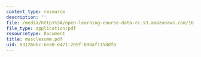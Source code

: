 ```yaml
---
content_type: resource
description: ''
file: /media/https%3A/open-learning-course-data-rc.s3.amazonaws.com/16-423j-aerospace-biomedical-and-life-support-engineering-spring-2006/831266bc6ea0e471209f890af1158dfa_musclesumm.pdf
file_type: application/pdf
resourcetype: Document
title: musclesumm.pdf
uid: 831266bc-6ea0-e471-209f-890af1158dfa
---
```

